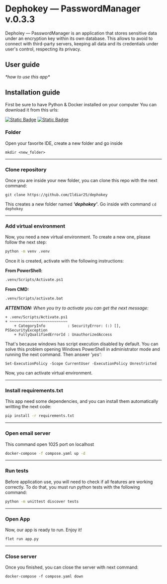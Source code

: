 
# Dephokey — PasswordManager v.0.3.3 

Depholey — PasswordManager is an application that stores sensitive data under an encryption key within its own database. 
This allows to avoid to connect with third-party servers, keeping all data and its credentials under user's control, 
respecting its privacy.

## User guide

_\*how to use this app\*_

## Installation guide
First be sure to have Python & Docker installed on your computer
You can download it from this urls:



[![Static Badge](https://img.shields.io/badge/Python-Download-blue)](https://www.python.org/downloads/)
[![Static Badge](https://img.shields.io/badge/Docker-Download-blue)](https://www.docker.com/)

### Folder
Open your favorite IDE, create a new folder and go inside
```
mkdir <new_folder>
```

---

### Clone repository
Once you are inside your new folder, you can clone this repo with the next command:
```
git clone https://github.com/Ildiar25/dephokey
```
This creates a new folder named ___'dephokey'___. Go inside with command `cd dephokey`

---

### Add virtual environment
Now, you need a new virtual environment. To create a new one, please follow the next step:
```bash
python -m venv .venv
```
Once it is created, activate with the following instructions:

**From PowerShell:**
```bash
.venv/Scripts/Activate.ps1
```

**From CMD:**
```bash
.venv/Scripts/activate.bat
```

*__ATTENTION:__ When you try to activate you can get the next message:*
```
+ .venv/Scripts/Activate.ps1
+ ~~~~~~~~~~~~~~~~~~~~~~~~~~
    + CategoryInfo          : SecurityError: (:) [], PSSecurityException
    + FullyQualifiedErrorId : UnauthorizedAccess
```

That's because windows has script execution disabled by default.
You can solve this problem opening Windows PowerShell in administrator mode and running the next command. Then answer 
_'yes'_:
```
Set-ExecutionPolicy -Scope CurrentUser -ExecutionPolicy Unrestricted
```

Now, you can activate virtual environment.

---

### Install requirements.txt
This app need some dependencies, and you can install them automatically writting the next code:

```bash
pip install -r requirements.txt
```

---

### Open email server
This command open 1025 port on localhost

```bash
docker-compose -f compose.yaml up -d
```

---

### Run tests
Before application use, you will need to check if all features are working correctly. To do that, you must run 
python tests with the following command:

```bash
python -m unittest discover tests
```

---

### Open App
Now, our app is ready to run. Enjoy it!

```bash
flet run app.py
```

---

### Close server
Once you finished, you can close the server with next command:
```
docker-compose -f compose.yaml down
```
